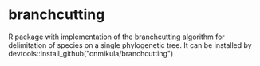 # branchcutting
R package with implementation of the branchcutting algorithm for delimitation of species on a single phylogenetic tree.
It can be installed by 
devtools::install_github("onmikula/branchcutting")
